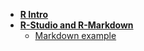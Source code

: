 
* **[R Intro](https://github.com/QuantGen/RIntro)**
* **[R-Studio and R-Markdown](https://github.com/younghhk/STAT_COMP/blob/master/Rmarkdown.md)**
  - [Markdown example](https://github.com/MarcooLopez/Miscelaneous/blob/master/example_markdown.md)
